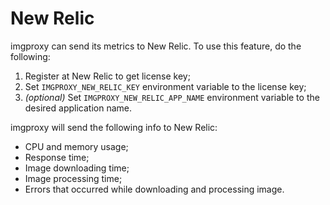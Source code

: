 # New Relic

imgproxy can send its metrics to New Relic. To use this feature, do the following:

1. Register at New Relic to get license key;
2. Set `IMGPROXY_NEW_RELIC_KEY` environment variable to the license key;
3. _(optional)_ Set `IMGPROXY_NEW_RELIC_APP_NAME` environment variable to the desired application name.

imgproxy will send the following info to New Relic:

* CPU and memory usage;
* Response time;
* Image downloading time;
* Image processing time;
* Errors that occurred while downloading and processing image.
